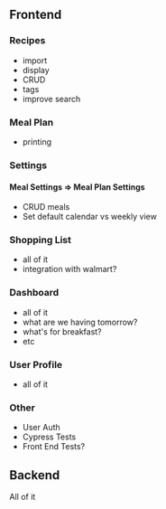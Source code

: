 ## Frontend
### Recipes
- import
- display
- CRUD
- tags
- improve search

### Meal Plan
- printing

### Settings
#### Meal Settings => Meal Plan Settings
- CRUD meals
- Set default calendar vs weekly view

### Shopping List
- all of it
- integration with walmart?

### Dashboard
- all of it
- what are we having tomorrow?
- what's for breakfast?
- etc

### User Profile
- all of it

### Other
- User Auth
- Cypress Tests
- Front End Tests?

## Backend
All of it